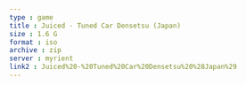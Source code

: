 ```yaml
---
type : game
title : Juiced - Tuned Car Densetsu (Japan)
size : 1.6 G
format : iso
archive : zip
server : myrient
link2 : Juiced%20-%20Tuned%20Car%20Densetsu%20%28Japan%29
---
```

